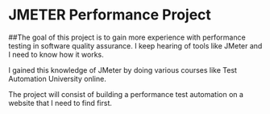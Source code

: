 # JMETER Performance Project

##The goal of this project is to gain more experience with performance testing in software quality assurance. I keep hearing of tools
like JMeter and I need to know how it works.

I gained this knowledge of JMeter by doing various courses like Test Automation University online. 

The project will consist of building a performance test automation on a website that I need to find first.
